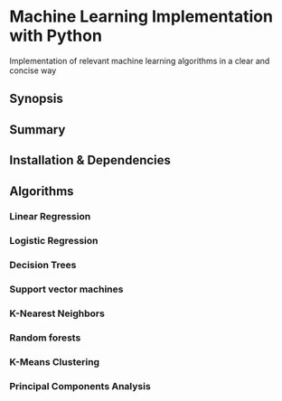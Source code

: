 # Machine Learning Implementation with Python 

Implementation of relevant machine learning algorithms in a clear and concise way

## Synopsis

## Summary

## Installation & Dependencies

## Algorithms

### Linear Regression
### Logistic Regression
### Decision Trees
### Support vector machines
### K-Nearest Neighbors
### Random forests
### K-Means Clustering
### Principal Components Analysis
